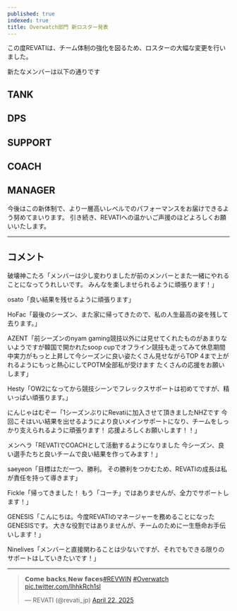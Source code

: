 ```yaml
---
published: true
indexed: true
title: Overwatch部門 新ロスター発表
---
```


<script>
	import Member from '$lib/components/news/util/Member.svelte';
	import TwitterEmbed from '$lib/components/news/util/TwitterEmbed.svelte';

	const TANKS = [
		{
			name: '破壊神こたろ',
			socials: {
				twitter: 'mareku1212',
				youtube: '@hakaisinkotaro',
				twitch: 'hakaisinnkotaro'
			}
		},
		{
			name: 'osato',
			socials: {
				twitter: 'osato_ow',
				youtube: '@osato_ow',
				twitch: 'osato_fps'
			}
		}
	];

	const DPS = [
		{
			name: 'Hofac',
			socials: {
				twitter: 'HofacOW',
				youtube: '@ahoneyfactory9887',
				twitch: 'hofac_ow',
			}
		},
		{
			name: 'AZENT',
			socials: { twitter: 'AZENT_OW' }
		}
	];

	const SUPPORTS = [
		{
			name: 'HESTY',
			socials: {
				twitter: '__Hestyow',
				twitch: 'hesty_ow'
			}
		},
		{
			name: 'にんじゃはむぞー',
			socials: {
				twitter: 'ninja_hamuzo',
				twitch: 'nhzow',
			}
		}
	];

	const COACHES = [
		{
			name: 'メンヘラ',
			socials: { twitter: 'menheraa0_0' }
		},
		{
			name: 'saeyeon',
			socials: { twitter: 'saeyeonow' }
		}
	];


	const MANAGERS = [
		{
			name: 'Fickle',
			socials: {
				twitter: 'Fickle_OW',
				twitch: 'fickle_ow'
			}
		},
		{
			name: 'GENESIS',
			socials: { twitter: 'GENES1S_OW' }
		},
		{
			name: 'NineLives',
			socials: {
				twitter: 'NineLives_ow',
				twitch: 'ninelives_ow'
			}
		}
	];
</script>

この度REVATIは、チーム体制の強化を図るため、ロスターの大幅な変更を行いました。

新たなメンバーは以下の通りです

## TANK

<Member members={TANKS} />

## DPS

<Member members={DPS} />

## SUPPORT

<Member members={SUPPORTS} />

## COACH

<Member members={COACHES} />

## MANAGER

<Member members={MANAGERS} />

今後はこの新体制で、より一層高いレベルでのパフォーマンスをお届けできるよう努めてまいります。
引き続き、REVATIへの温かいご声援のほどよろしくお願いいたします。

---

## コメント

破壊神こたろ「メンバーは少し変わりましたが前のメンバーとまた一緒にやれることになってうれしいです。
みんなを楽しませられるように頑張ります！」

osato「良い結果を残せるように頑張ります」

HoFac「最後のシーズン、また家に帰ってきたので、私の人生最高の姿を残して去ります。」

AZENT「前シーズンのnyam gaming競技以外には見せてくれたものがあまりないようですが韓国で開かれたsoop cupでオフライン競技も走ってみて休息期間中実力がもっと上昇して今シーズンに良い姿たくさん見せながらTOP 4まで上がれるようにもっと熱心にしてPOTM全部私が受けます たくさんの応援をお願いします」

Hesty「OW2になってから競技シーンでフレックスサポートは初めてですが、精いっぱい頑張ります。」

にんじゃはむぞー「1シーズンぶりにRevatiに加入させて頂きましたNHZです
今回こそはいい結果を出せるようにより良いメインサポートになり、チームをしっかり支えられるように頑張ります！
応援よろしくお願いします！！」

メンヘラ「REVATIでCOACHとして活動するようになりました
今シーズン、良い選手たちと良いチームで良い結果を作ってみます！」

saeyeon「目標はただ一つ、勝利。
 その勝利をつかむため、REVATIの成長は私が責任を持って導きます」

Fickle「帰ってきました！ もう「コーチ」ではありませんが、全力でサポートします！」

GENESIS「こんにちは。今度REVATIのマネージャーを務めることになったGENESISです。 大きな役割ではありませんが、チームのために一生懸命お手伝いします！」

Ninelives「メンバーと直接関わることは少ないですが、それでもできる限りのサポートはしていきたいです！」

---

<TwitterEmbed>
	<blockquote class="twitter-tweet" data-dnt="true" data-theme="dark"><p lang="en" dir="ltr">𝗖𝗼𝗺𝗲 𝗯𝗮𝗰𝗸𝘀,𝗡𝗲𝘄 𝗳𝗮𝗰𝗲𝘀<a href="https://twitter.com/hashtag/REVWIN?src=hash&amp;ref_src=twsrc%5Etfw">#REVWIN</a> <a href="https://twitter.com/hashtag/Overwatch?src=hash&amp;ref_src=twsrc%5Etfw">#Overwatch</a> <a href="https://t.co/IhhkRch1sl">pic.twitter.com/IhhkRch1sl</a></p>&mdash; REVATI (@revati_jp) <a href="https://twitter.com/revati_jp/status/1914605105632174357?ref_src=twsrc%5Etfw">April 22, 2025</a></blockquote> <script async src="https://platform.twitter.com/widgets.js" charset="utf-8"></script>
</TwitterEmbed>
